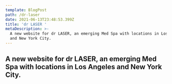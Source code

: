 ```yaml
---
template: BlogPost
path: /dr-laser
date: 2021-06-13T23:48:53.399Z
title: 'dr LASER '
metaDescription: >-
  A new website for dr LASER, an emerging Med Spa with locations in Los Angeles
  and New York City.
---
```

## A new website for dr LASER, an emerging Med Spa with locations in Los Angeles and New York City.
